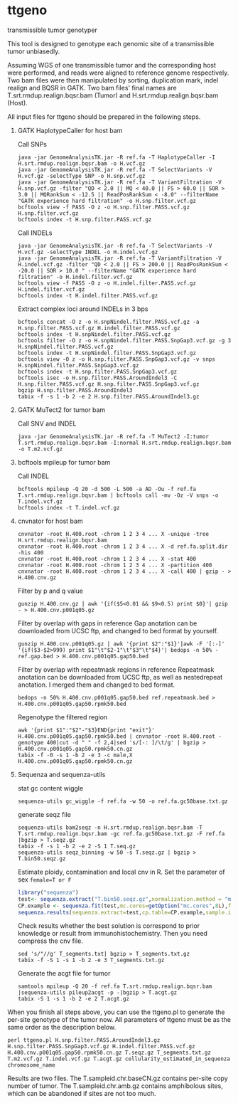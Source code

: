# ttgeno
transmissible tumor genotyper

This tool is designed to genotype each genomic site of a transmissible tumor unbiasedly.


Assuming WGS of one transmissible tumor and the corresponding host were performed, and reads were aligned to reference genome respectively. Two bam files were then manipulated by sorting, duplication mark, indel realign and BQSR in GATK. Two bam files' final names are T.srt.rmdup.realign.bqsr.bam (Tumor) and H.srt.rmdup.realign.bqsr.bam (Host).

All input files for ttgeno should be prepared in the following steps.

1) GATK HaplotypeCaller for host bam

      Call SNPs
   ```shell
   java -jar GenomeAnalysisTK.jar -R ref.fa -T HaplotypeCaller -I H.srt.rmdup.realign.bqsr.bam -o H.vcf.gz
   java -jar GenomeAnalysisTK.jar -R ref.fa -T SelectVariants -V H.vcf.gz -selectType SNP -o H.snp.vcf.gz
   java -jar GenomeAnalysisTK.jar -R ref.fa -T VariantFiltration -V H.snp.vcf.gz -filter "QD < 2.0 || MQ < 40.0 || FS > 60.0 || SOR > 3.0 || MQRankSum < -12.5 || ReadPosRankSum < -8.0" --filterName "GATK experience hard filtration" -o H.snp.filter.vcf.gz
   bcftools view -f PASS -O z -o H.snp.filter.PASS.vcf.gz H.snp.filter.vcf.gz
   bcftools index -t H.snp.filter.PASS.vcf.gz
    ```   
      Call INDELs
   ```shell
   java -jar GenomeAnalysisTK.jar -R ref.fa -T SelectVariants -V H.vcf.gz -selectType INDEL -o H.indel.vcf.gz
   java -jar GenomeAnalysisTK.jar -R ref.fa -T VariantFiltration -V H.indel.vcf.gz -filter "QD < 2.0 || FS > 200.0 || ReadPosRankSum < -20.0 || SOR > 10.0 " --filterName "GATK experience hard filtration" -o H.indel.filter.vcf.gz
   bcftools view -f PASS -O z -o H.indel.filter.PASS.vcf.gz H.indel.filter.vcf.gz
   bcftools index -t H.indel.filter.PASS.vcf.gz
   ```
      Extract complex loci around INDELs in 3 bps
   ```shell
   bcftools concat -O z -o H.snpNindel.filter.PASS.vcf.gz -a H.snp.filter.PASS.vcf.gz H.indel.filter.PASS.vcf.gz
   bcftools index -t H.snpNindel.filter.PASS.vcf.gz
   bcftools filter -O z -o H.snpNindel.filter.PASS.SnpGap3.vcf.gz -g 3 H.snpNindel.filter.PASS.vcf.gz
   bcftools index -t H.snpNindel.filter.PASS.SnpGap3.vcf.gz
   bcftools view -O z -o H.snp.filter.PASS.SnpGap3.vcf.gz -v snps H.snpNindel.filter.PASS.SnpGap3.vcf.gz
   bcftools index -t H.snp.filter.PASS.SnpGap3.vcf.gz
   bcftools isec -o H.snp.filter.PASS.AroundIndel3 -C H.snp.filter.PASS.vcf.gz H.snp.filter.PASS.SnpGap3.vcf.gz
   bgzip H.snp.filter.PASS.AroundIndel3
   tabix -f -s 1 -b 2 -e 2 H.snp.filter.PASS.AroundIndel3.gz
   ```

2) GATK MuTect2 for tumor bam

      Call SNV and INDEL
   ```shell
   java -jar GenomeAnalysisTK.jar -R ref.fa -T MuTect2 -I:tumor T.srt.rmdup.realign.bqsr.bam -I:normal H.srt.rmdup.realign.bqsr.bam -o T.m2.vcf.gz
   ```

3) bcftools mpileup for tumor bam

      Call INDEL
   ```shell
   bcftools mpileup -Q 20 -d 500 -L 500 -a AD -Ou -f ref.fa T.srt.rmdup.realign.bqsr.bam | bcftools call -mv -Oz -V snps -o T.indel.vcf.gz
   bcftools index -t T.indel.vcf.gz
   ```

4) cnvnator for host bam

   ```shell
   cnvnator -root H.400.root -chrom 1 2 3 4 ... X -unique -tree H.srt.rmdup.realign.bqsr.bam
   cnvnator -root H.400.root -chrom 1 2 3 4 ... X -d ref.fa.split.dir -his 400
   cnvnator -root H.400.root -chrom 1 2 3 4 ... X -stat 400
   cnvnator -root H.400.root -chrom 1 2 3 4 ... X -partition 400
   cnvnator -root H.400.root -chrom 1 2 3 4 ... X -call 400 | gzip - > H.400.cnv.gz
   ```
      Filter by p and q value
   ```shell
   gunzip H.400.cnv.gz | awk '{if($5<0.01 && $9<0.5) print $0}'| gzip - > H.400.cnv.p001q05.gz
   ```
      Filter by overlap with gaps in reference
      Gap anotation can be downloaded from UCSC ftp, and changed to bed format by yourself.
   ```shell
   gunzip H.400.cnv.p001q05.gz | awk '{print $2":"$1}'|awk -F '[:-]' '{if($3-$2>999) print $1"\t"$2-1"\t"$3"\t"$4}'| bedops -n 50% - ref.gap.bed > H.400.cnv.p001q05.gap50.bed
   ```
      Filter by overlap with repeatmask regions in reference
      Repeatmask anotation can be downloaded from UCSC ftp, as well as nestedrepeat anotation. I merged them and changed to bed format.
   ```shell
   bedops -n 50% H.400.cnv.p001q05.gap50.bed ref.repeatmask.bed > H.400.cnv.p001q05.gap50.rpmk50.bed
   ```
      Regenotype the filtered region
   ```shell
   awk '{print $1":"$2"-"$3}END{print "exit"}' H.400.cnv.p001q05.gap50.rpmk50.bed | cnvnator -root H.400.root -genotype 400|cut -d " " -f 2,4|sed 's/[-: ]/\t/g' | bgzip > H.400.cnv.p001q05.gap50.rpmk50.cn.gz
   tabix -f -0 -s 1 -b 2 -e 3 -c male,X H.400.cnv.p001q05.gap50.rpmk50.cn.gz
   ```

5) Sequenza and sequenza-utils
   
   stat gc content wiggle
   ```shell
   sequenza-utils gc_wiggle -f ref.fa -w 50 -o ref.fa.gc50base.txt.gz
   ```
   generate seqz file
   ```shell
   sequenza-utils bam2seqz -n H.srt.rmdup.realign.bqsr.bam -T T.srt.rmdup.realign.bqsr.bam -gc ref.fa.gc50base.txt.gz -F ref.fa |bgzip > T.seqz.gz
   tabix -f -s 1 -b 2 -e 2 -S 1 T.seq.gz
   sequenza-utils seqz_binning -w 50 -s T.seqz.gz | bgzip > T.bin50.seqz.gz
   ```
   Estimate ploidy, contamination and local cnv in R.
   Set the parameter of sex `female=T or F`
   ```R
   library("sequenza")
   test<- sequenza.extract("T.bin50.seqz.gz",normalization.method = "median",breaks.method= "fast",max.mut.types=3)
   CP.example <- sequenza.fit(test,mc.cores=getOption("mc.cores",8L),female=T,chromosome.list=test$chromosomes)
   sequenza.results(sequenza.extract=test,cp.table=CP.example,sample.id="T",out.dir="T.f.mutmax3",chromosome.list=test$chromosomes,female=T)
   ```
   Check results whether the best solution is correspond to prior knowledge or result from immunohistochemistry. Then you need compress the cnv file.
   ```shell
   sed 's/"//g' T_segments.txt| bgzip > T_segments.txt.gz
   tabix -f -S 1 -s 1 -b 2 -e 3 T_segments.txt.gz
   ```
   Generate the acgt file for tumor
   ```shell
   samtools mpileup -Q 20 -f ref.fa T.srt.rmdup.realign.bqsr.bam |sequenza-utils pileup2acgt -p -|bgzip > T.acgt.gz
   tabix -S 1 -s 1 -b 2 -e 2 T.acgt.gz
   ```
   
When you finish all steps above, you can use the ttgeno.pl to generate the per-site genotype of the tumor now.
All parameters of ttgeno must be as the same order as the description below.
```shell
perl ttgeno.pl H.snp.filter.PASS.AroundIndel3.gz H.snp.filter.PASS.SnpGap3.vcf.gz H.indel.filter.PASS.vcf.gz H.400.cnv.p001q05.gap50.rpmk50.cn.gz T.seqz.gz T_segments.txt.gz T.m2.vcf.gz T.indel.vcf.gz T.acgt.gz cellularity_estimated_in_sequenza chromosome_name
```
Results are two files. The T.sampleid.chr.baseCN.gz contains per-site copy number of tumor. The T.sampleid.chr.amb.gz contains amphibolous sites, which can be abandoned if sites are not too much.
